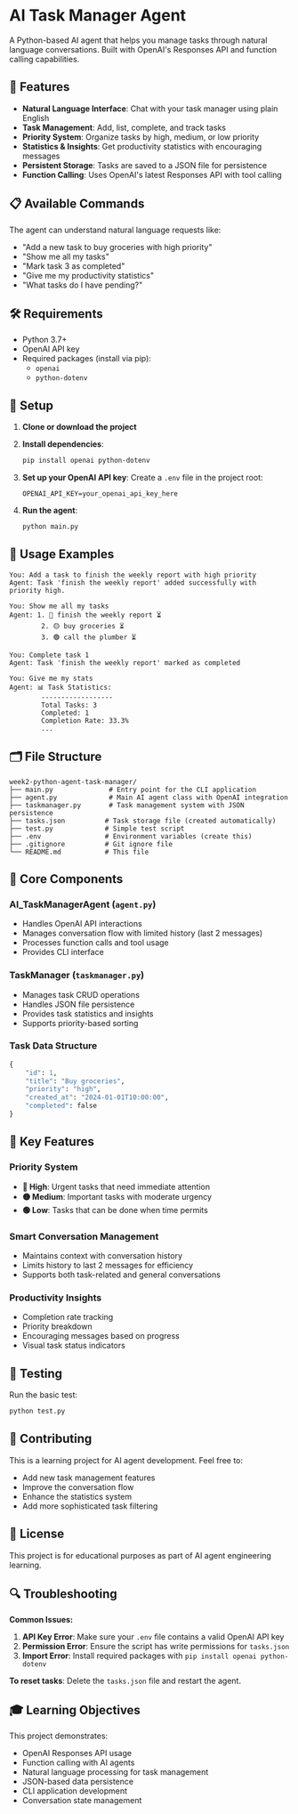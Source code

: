 # AI Task Manager Agent

A Python-based AI agent that helps you manage tasks through natural language conversations. Built with OpenAI's Responses API and function calling capabilities.

## 🚀 Features

- **Natural Language Interface**: Chat with your task manager using plain English
- **Task Management**: Add, list, complete, and track tasks
- **Priority System**: Organize tasks by high, medium, or low priority
- **Statistics & Insights**: Get productivity statistics with encouraging messages
- **Persistent Storage**: Tasks are saved to a JSON file for persistence
- **Function Calling**: Uses OpenAI's latest Responses API with tool calling

## 📋 Available Commands

The agent can understand natural language requests like:
- "Add a new task to buy groceries with high priority"
- "Show me all my tasks"
- "Mark task 3 as completed"
- "Give me my productivity statistics"
- "What tasks do I have pending?"

## 🛠️ Requirements

- Python 3.7+
- OpenAI API key
- Required packages (install via pip):
  - `openai`
  - `python-dotenv`

## 🔧 Setup

1. **Clone or download the project**
2. **Install dependencies**:
   ```bash
   pip install openai python-dotenv
   ```

3. **Set up your OpenAI API key**:
   Create a `.env` file in the project root:
   ```env
   OPENAI_API_KEY=your_openai_api_key_here
   ```

4. **Run the agent**:
   ```bash
   python main.py
   ```

## 💬 Usage Examples

```
You: Add a task to finish the weekly report with high priority
Agent: Task 'finish the weekly report' added successfully with priority high.

You: Show me all my tasks
Agent: 1. 🔴 finish the weekly report ⏳
        2. 🟡 buy groceries ⏳
        3. 🟢 call the plumber ⏳

You: Complete task 1
Agent: Task 'finish the weekly report' marked as completed

You: Give me my stats
Agent: 📊 Task Statistics:
        ------------------
        Total Tasks: 3
        Completed: 1
        Completion Rate: 33.3%
        ...
```

## 🗂️ File Structure

```
week2-python-agent-task-manager/
├── main.py              # Entry point for the CLI application
├── agent.py             # Main AI agent class with OpenAI integration
├── taskmanager.py       # Task management system with JSON persistence
├── tasks.json          # Task storage file (created automatically)
├── test.py             # Simple test script
├── .env                # Environment variables (create this)
├── .gitignore          # Git ignore file
└── README.md           # This file
```

## 🔧 Core Components

### AI_TaskManagerAgent (`agent.py`)
- Handles OpenAI API interactions
- Manages conversation flow with limited history (last 2 messages)
- Processes function calls and tool usage
- Provides CLI interface

### TaskManager (`taskmanager.py`)
- Manages task CRUD operations
- Handles JSON file persistence
- Provides task statistics and insights
- Supports priority-based sorting

### Task Data Structure
```python
{
    "id": 1,
    "title": "Buy groceries",
    "priority": "high",
    "created_at": "2024-01-01T10:00:00",
    "completed": false
}
```

## 🎯 Key Features

### Priority System
- **🔴 High**: Urgent tasks that need immediate attention
- **🟡 Medium**: Important tasks with moderate urgency
- **🟢 Low**: Tasks that can be done when time permits

### Smart Conversation Management
- Maintains context with conversation history
- Limits history to last 2 messages for efficiency
- Supports both task-related and general conversations

### Productivity Insights
- Completion rate tracking
- Priority breakdown
- Encouraging messages based on progress
- Visual task status indicators

## 🧪 Testing

Run the basic test:
```bash
python test.py
```

## 🤝 Contributing

This is a learning project for AI agent development. Feel free to:
- Add new task management features
- Improve the conversation flow
- Enhance the statistics system
- Add more sophisticated task filtering

## 📝 License

This project is for educational purposes as part of AI agent engineering learning.

## 🔍 Troubleshooting

**Common Issues:**
1. **API Key Error**: Make sure your `.env` file contains a valid OpenAI API key
2. **Permission Error**: Ensure the script has write permissions for `tasks.json`
3. **Import Error**: Install required packages with `pip install openai python-dotenv`

**To reset tasks**: Delete the `tasks.json` file and restart the agent.

## 🎓 Learning Objectives

This project demonstrates:
- OpenAI Responses API usage
- Function calling with AI agents
- Natural language processing for task management
- JSON-based data persistence
- CLI application development
- Conversation state management 